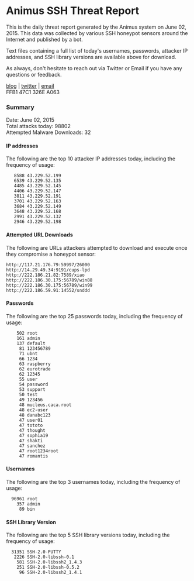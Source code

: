 # Animus SSH Threat Report

This is the daily threat report generated by the Animus system on June 02, 2015. This data was collected by various SSH honeypot sensors around the Internet and published by a bot.  

Text files containing a full list of today's usernames, passwords, attacker IP addresses, and SSH library versions are available above for download.  

As always, don't hesitate to reach out via Twitter or Email if you have any questions or feedback.  

[blog](http://morris.guru) | [twitter](https://twitter.com/andrew___morris) | [email](mailto:andrew@morris.guru)  
FFB1 47C1 326E A063  

### Summary

Date: June 02, 2015  
Total attacks today: 98802  
Attempted Malware Downloads: 32 

#### IP addresses
The following are the top 10 attacker IP addresses today, including the frequency of usage:
```
   8588 43.229.52.199
   6539 43.229.52.135
   4485 43.229.52.145
   4406 43.229.52.147
   3811 43.229.52.191
   3701 43.229.52.163
   3684 43.229.52.149
   3648 43.229.52.168
   2991 43.229.52.132
   2946 43.229.52.198
```

#### Attempted URL Downloads
The following are URLs attackers attempted to download and execute once they compromise a honeypot sensor:
```
http://117.21.176.79:59997/26000
http://14.29.49.34:9191/cups-lpd
http://222.186.21.82:7589/xiao
http://222.186.30.175:56789/win88
http://222.186.30.175:56789/win99
http://222.186.59.91:14552/snddd
```

#### Passwords
The following are the top 25 passwords today, including the frequency of usage:
```
    502 root
    161 admin
    137 default
     81 123456789
     71 ubnt
     66 1234
     63 raspberry
     62 eurotrade
     62 12345
     55 user
     54 password
     53 support
     50 test
     49 123456
     48 mucleus.caca.root
     48 ec2-user
     48 danabc123
     47 user01
     47 tototo
     47 thought
     47 sophia19
     47 shakti
     47 sanchez
     47 root1234root
     47 romantis
```

#### Usernames
The following are the top 3 usernames today, including the frequency of usage:
```
  96961 root
    357 admin
     89 bin
```

#### SSH Library Version
The following are the top 5 SSH library versions today, including the frequency of usage:
```
  31351 SSH-2.0-PUTTY
   2226 SSH-2.0-libssh-0.1
    581 SSH-2.0-libssh2_1.4.3
    251 SSH-2.0-libssh-0.5.2
     96 SSH-2.0-libssh2_1.4.1
```
